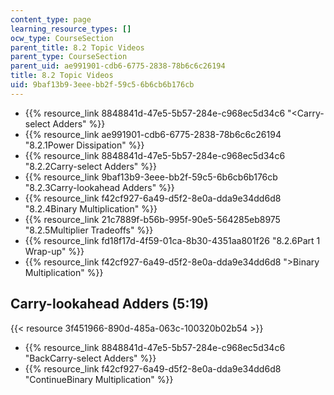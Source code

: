 ```yaml
---
content_type: page
learning_resource_types: []
ocw_type: CourseSection
parent_title: 8.2 Topic Videos
parent_type: CourseSection
parent_uid: ae991901-cdb6-6775-2838-78b6c6c26194
title: 8.2 Topic Videos
uid: 9baf13b9-3eee-bb2f-59c5-6b6cb6b176cb
---
```


*   {{% resource_link 8848841d-47e5-5b57-284e-c968ec5d34c6 "\<Carry-select Adders" %}}
*   {{% resource_link ae991901-cdb6-6775-2838-78b6c6c26194 "8.2.1Power Dissipation" %}}
*   {{% resource_link 8848841d-47e5-5b57-284e-c968ec5d34c6 "8.2.2Carry-select Adders" %}}
*   {{% resource_link 9baf13b9-3eee-bb2f-59c5-6b6cb6b176cb "8.2.3Carry-lookahead Adders" %}}
*   {{% resource_link f42cf927-6a49-d5f2-8e0a-dda9e34dd6d8 "8.2.4Binary Multiplication" %}}
*   {{% resource_link 21c7889f-b56b-995f-90e5-564285eb8975 "8.2.5Multiplier Tradeoffs" %}}
*   {{% resource_link fd18f17d-4f59-01ca-8b30-4351aa801f26 "8.2.6Part 1 Wrap-up" %}}
*   {{% resource_link f42cf927-6a49-d5f2-8e0a-dda9e34dd6d8 "\>Binary Multiplication" %}}

Carry-lookahead Adders (5:19)
-----------------------------

{{< resource 3f451966-890d-485a-063c-100320b02b54 >}}

*   {{% resource_link 8848841d-47e5-5b57-284e-c968ec5d34c6 "BackCarry-select Adders" %}}
*   {{% resource_link f42cf927-6a49-d5f2-8e0a-dda9e34dd6d8 "ContinueBinary Multiplication" %}}